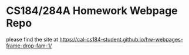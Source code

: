 # CS184/284A Homework Webpage Repo

please find the site at https://cal-cs184-student.github.io/hw-webpages-frame-drop-fam-1/

<!-- The goal of this repo is to provide a template from which students can host CS184/284A homework writeups. 

Feel free to be as creative as you want with this! As long as your writeup is easily readable to staff members who are grading, and can be printed into a readable PDF (for submission to Gradescope), we would be happy with it!

Some students choose to utilize a static website generator, and have found success with
- [Just the docs](https://just-the-docs.com/) -- our course site is actually built off this!
- [Lanyon](https://lanyon.io/)

You can work as you go, testing locally, by locating the folder for each assignment, and opening the `index.html` file within it.

## Enabling Github Pages

To enable Github pages, go to the 'Settings' tab then click on 'Pages'. Under 'Build and Deployment' -> 'Branch', make sure that the branch is set to 'master' and the folder is set to 'root'. If these settings are correct, you should see a message saying "Your site is live at [website url]" at the top of the 'Pages' page, and navigating to the github page link should render index.html.

## Adding Homework Webpages

There are 4 folders, one for each homework. Each contains an index.html file. When the links from the mainpage are clicked, these files will be loaded, so edit these to add your homework webpages. -->
